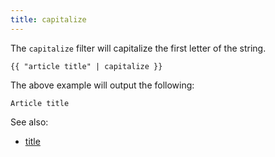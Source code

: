 ```yaml
---
title: capitalize
---
```


The `capitalize` filter will capitalize the first letter of the string.
```twig
{{ "article title" | capitalize }}
```
The above example will output the following:
```twig
Article title
```
See also:
- [title](./title.md)